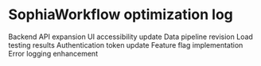 # SophiaWorkflow optimization log
Backend API expansion
UI accessibility update
Data pipeline revision
Load testing results
Authentication token update
Feature flag implementation
Error logging enhancement
